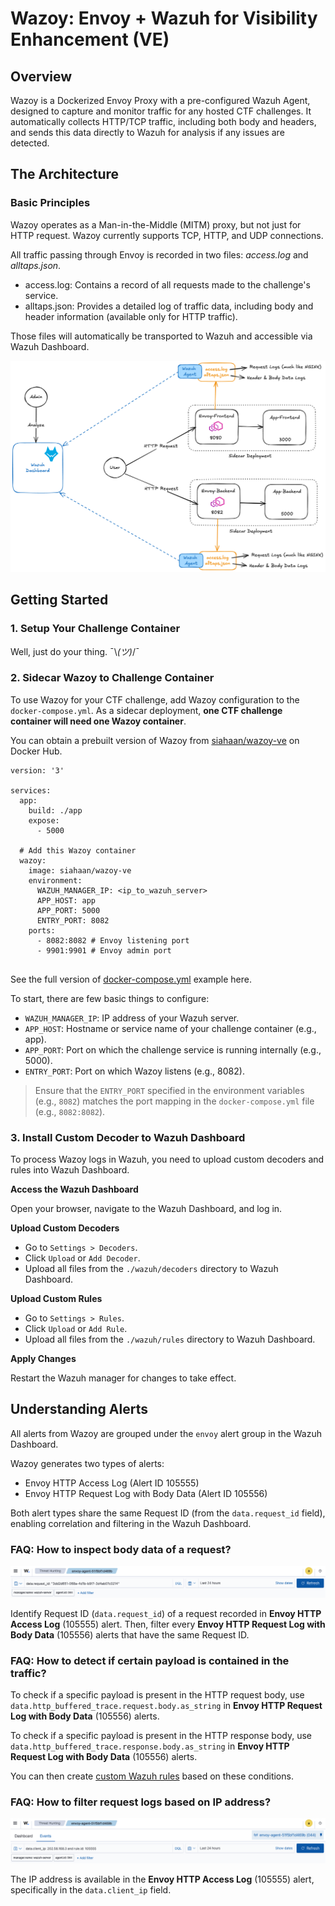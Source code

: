 # Wazoy: Envoy + Wazuh for Visibility Enhancement (VE)

## Overview
Wazoy is a Dockerized Envoy Proxy with a pre-configured Wazuh Agent, designed to capture and monitor traffic for any hosted CTF challenges. It automatically collects HTTP/TCP traffic, including both body and headers, and sends this data directly to Wazuh for analysis if any issues are detected.

## The Architecture 

### Basic Principles

Wazoy operates as a Man-in-the-Middle (MITM) proxy, but not just for HTTP request. Wazoy currently supports TCP, HTTP, and UDP connections.

<!-- For example, your CTF challenge runs on port `:5000`, and you configure Wazoy to listen on port `:8000`. Envoy will intercept and log all traffic, then redirect them to the `:5000` service. You can choose any port for Wazoy to listen on, not just `:8000`. -->

All traffic passing through Envoy is recorded in two files: *access.log* and *alltaps.json*. 
- access.log: Contains a record of all requests made to the challenge's service.
- alltaps.json: Provides a detailed log of traffic data, including body and header information (available only for HTTP traffic).

Those files will automatically be transported to Wazuh and accessible via Wazuh Dashboard.

![alt text](./graphics/architecture.png)

## Getting Started
### 1. Setup Your Challenge Container
Well, just do your thing. ¯\\_(ツ)_/¯

### 2. Sidecar Wazoy to Challenge Container

To use Wazoy for your CTF challenge, add Wazoy configuration to the `docker-compose.yml`. As a sidecar deployment, **one CTF challenge container will need one Wazoy container**.

You can obtain a prebuilt version of Wazoy from [siahaan/wazoy-ve](https://hub.docker.com/repository/docker/siahaan/wazoy-ve) on Docker Hub.

```
version: '3'

services:
  app:
    build: ./app
    expose:
      - 5000
  
  # Add this Wazoy container
  wazoy:
    image: siahaan/wazoy-ve
    environment:
      WAZUH_MANAGER_IP: <ip_to_wazuh_server>
      APP_HOST: app
      APP_PORT: 5000
      ENTRY_PORT: 8082 
    ports:
      - 8082:8082 # Envoy listening port
      - 9901:9901 # Envoy admin port
    
```
See the full version of [docker-compose.yml](./dist/docker-compose.yml) example here.

To start, there are few basic things to configure:
- `WAZUH_MANAGER_IP`: IP address of your Wazuh server.
- `APP_HOST`: Hostname or service name of your challenge container (e.g., app).
- `APP_PORT`: Port on which the challenge service is running internally (e.g., 5000).
- `ENTRY_PORT`:  Port on which Wazoy listens (e.g., 8082).

> Ensure that the `ENTRY_PORT` specified in the environment variables (e.g., `8082`) matches the port mapping in the `docker-compose.yml` file (e.g., `8082:8082`).

### 3. Install Custom Decoder to Wazuh Dashboard

To process Wazoy logs in Wazuh, you need to upload custom decoders and rules into Wazuh Dashboard.

**Access the Wazuh Dashboard**

Open your browser, navigate to the Wazuh Dashboard, and log in.

**Upload Custom Decoders**

- Go to `Settings > Decoders`.
- Click `Upload` or `Add Decoder`.
- Upload all files from the `./wazuh/decoders` directory to Wazuh Dashboard.

**Upload Custom Rules**

- Go to `Settings > Rules`.
- Click `Upload` or `Add Rule`.
- Upload all files from the `./wazuh/rules` directory to Wazuh Dashboard.

**Apply Changes**

Restart the Wazuh manager for changes to take effect.

## Understanding Alerts

All alerts from Wazoy are grouped under the `envoy` alert group in the Wazuh Dashboard.

Wazoy generates two types of alerts:

- Envoy HTTP Access Log (Alert ID 105555)
- Envoy HTTP Request Log with Body Data (Alert ID 105556)

Both alert types share the same Request ID (from the `data.request_id` field), enabling correlation and filtering in the Wazuh Dashboard.

### FAQ: How to inspect body data of a request?

![alt text](./graphics/filter-by-requestid.png)

Identify Request ID (`data.request_id`) of a request recorded in **Envoy HTTP Access Log** (105555) alert. Then, filter every **Envoy HTTP Request Log with Body Data** (105556) alerts that have the same Request ID.

### FAQ: How to detect if certain payload is contained in the traffic?
To check if a specific payload is present in the HTTP request body, use `data.http_buffered_trace.request.body.as_string` in **Envoy HTTP Request Log with Body Data** (105556) alerts.

To check if a specific payload is present in the HTTP response body, use `data.http_buffered_trace.response.body.as_string` in **Envoy HTTP Request Log with Body Data** (105556) alerts.

You can then create [custom Wazuh rules](https://documentation.wazuh.com/current/user-manual/ruleset/rules/custom.html) based on these conditions. 

### FAQ: How to filter request logs based on IP address?

![alt text](./graphics/filter-by-ipaddress.png)

The IP address is available in the **Envoy HTTP Access Log** (105555) alert, specifically in the `data.client_ip` field.